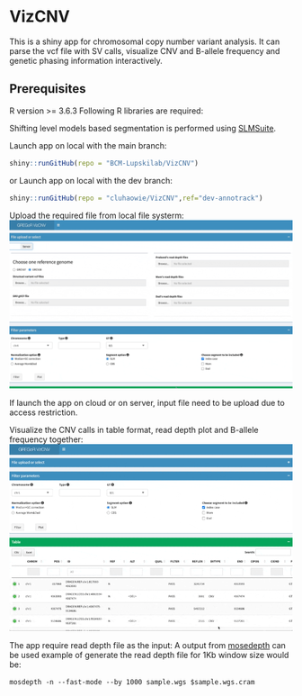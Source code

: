 

# VizCNV

This is a shiny app for chromosomal copy number variant analysis. It can
parse the vcf file with SV calls, visualize CNV and B-allele frequency
and genetic phasing information interactively.

## Prerequisites

R version \>= 3.6.3 Following R libraries are required:

Shifting level models based segmentation is performed using
[SLMSuite](https://bmcbioinformatics.biomedcentral.com/articles/10.1186/s12859-017-1734-5).

Launch app on local with the main branch:

``` r
shiny::runGitHub(repo = "BCM-Lupskilab/VizCNV")
```


or Launch app on local with the dev branch:

```r
shiny::runGitHub(repo = "cluhaowie/VizCNV",ref="dev-annotrack")
```


Upload the required file from local file systerm:
![gif1](docs/uploadFile.gif)

If launch the app on cloud or on server, input file need to be upload
due to access restriction.

Visualize the CNV calls in table format, read depth plot and B-allele
frequency together: ![gif1](docs/view.gif)

The app require read depth file as the input: A output from
[mosedepth](https://github.com/brentp/mosdepth) can be used example of
generate the read depth file for 1Kb window size would be:

```{bash}
mosdepth -n --fast-mode --by 1000 sample.wgs $sample.wgs.cram
```
